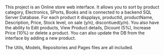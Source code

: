 This project is an Online store web interface.
It allows you to sort by product category, Electronics, SPorts, Books and is connected to a backend SQL Server Database. 
For each product it dispplays, productId, productName, Description, Price, Stock level, on sale (y/n), discontiued(y/n). 
You also have the ability to Edit products, View Product details, Dicount (5%), Increase Price (10%) or delete a product. 
You can also update the DB from the interface by adding a new product.

The Utils, Models, Repositories and Pages files are all included.
